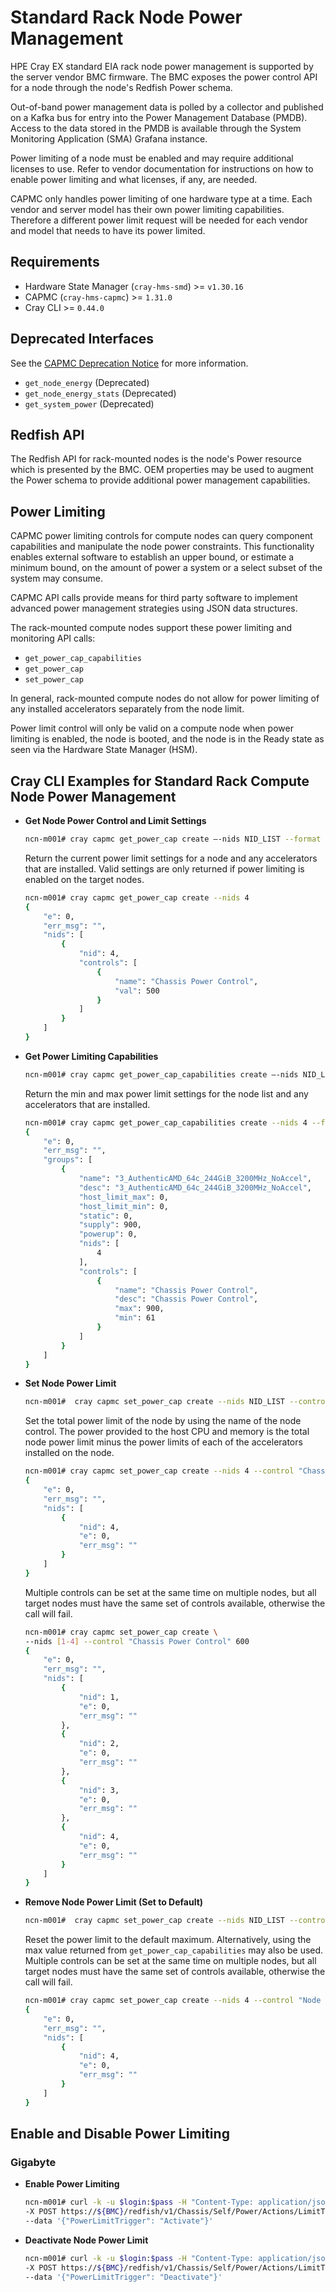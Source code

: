 # Standard Rack Node Power Management

HPE Cray EX standard EIA rack node power management is supported by the server
vendor BMC firmware. The BMC exposes the power control API for a node through
the node's Redfish Power schema.

Out-of-band power management data is polled by a collector and published on a
Kafka bus for entry into the Power Management Database (PMDB). Access to the
data stored in the PMDB is available through the System Monitoring Application
(SMA) Grafana instance.

Power limiting of a node must be enabled and may require additional licenses to
use. Refer to vendor documentation for instructions on how to enable power
limiting and what licenses, if any, are needed.

CAPMC only handles power limiting of one hardware type at a time. Each vendor and
server model has their own power limiting capabilities. Therefore a different
power limit request will be needed for each vendor and model that needs to have
its power limited.

## Requirements

* Hardware State Manager (`cray-hms-smd`) >= `v1.30.16`
* CAPMC (`cray-hms-capmc`) >= `1.31.0`
* Cray CLI >= `0.44.0`

## Deprecated Interfaces

See the [CAPMC Deprecation Notice](../../introduction/CAPMC_deprecation.md) for
more information.

* `get_node_energy` (Deprecated)
* `get_node_energy_stats` (Deprecated)
* `get_system_power` (Deprecated)

## Redfish API

The Redfish API for rack-mounted nodes is the node's Power resource which is
presented by the BMC. OEM properties may be used to augment the Power schema to
provide additional power management capabilities.

## Power Limiting

CAPMC power limiting controls for compute nodes can query component capabilities
and manipulate the node power constraints. This functionality enables external
software to establish an upper bound, or estimate a minimum bound, on the amount
of power a system or a select subset of the system may consume.

CAPMC API calls provide means for third party software to implement advanced
power management strategies using JSON data structures.

The rack-mounted compute nodes support these power limiting and monitoring API
calls:

* `get_power_cap_capabilities`
* `get_power_cap`
* `set_power_cap`

In general, rack-mounted compute nodes do not allow for power limiting of any
installed accelerators separately from the node limit.

Power limit control will only be valid on a compute node when power limiting is
enabled, the node is booted, and the node is in the Ready state as seen via the
Hardware State Manager (HSM).

## Cray CLI Examples for Standard Rack Compute Node Power Management

* **Get Node Power Control and Limit Settings**

    ```bash
    ncn-m001# cray capmc get_power_cap create –-nids NID_LIST --format json
    ```

    Return the current power limit settings for a node and any accelerators that
    are installed. Valid settings are only returned if power limiting is enabled
    on the target nodes.

    ```bash
    ncn-m001# cray capmc get_power_cap create --nids 4
    {
        "e": 0,
        "err_msg": "",
        "nids": [
            {
                "nid": 4,
                "controls": [
                    {
                        "name": "Chassis Power Control",
                        "val": 500
                    }
                ]
            }
        ]
    }
    ```

* **Get Power Limiting Capabilities**

    ```bash
    ncn-m001# cray capmc get_power_cap_capabilities create –-nids NID_LIST --format json
    ```

    Return the min and max power limit settings for the node list and any
    accelerators that are installed.

    ```bash
    ncn-m001# cray capmc get_power_cap_capabilities create --nids 4 --format json
    {
        "e": 0,
        "err_msg": "",
        "groups": [
            {
                "name": "3_AuthenticAMD_64c_244GiB_3200MHz_NoAccel",
                "desc": "3_AuthenticAMD_64c_244GiB_3200MHz_NoAccel",
                "host_limit_max": 0,
                "host_limit_min": 0,
                "static": 0,
                "supply": 900,
                "powerup": 0,
                "nids": [
                    4
                ],
                "controls": [
                    {
                        "name": "Chassis Power Control",
                        "desc": "Chassis Power Control",
                        "max": 900,
                        "min": 61
                    }
                ]
            }
        ]
    }
    ```

* **Set Node Power Limit**

    ```bash
    ncn-m001#  cray capmc set_power_cap create --nids NID_LIST --control CONTROL_NAME VALUE --format json
    ```

    Set the total power limit of the node by using the name of the node control.
    The power provided to the host CPU and memory is the total node power limit
    minus the power limits of each of the accelerators installed on the node.

    ```bash
    ncn-m001# cray capmc set_power_cap create --nids 4 --control "Chassis Power Control" 600
    {
        "e": 0,
        "err_msg": "",
        "nids": [
            {
                "nid": 4,
                "e": 0,
                "err_msg": ""
            }
        ]
    }
    ```

    Multiple controls can be set at the same time on multiple nodes, but all
    target nodes must have the same set of controls available, otherwise the
    call will fail.

    ```bash
    ncn-m001# cray capmc set_power_cap create \
    --nids [1-4] --control "Chassis Power Control" 600
    {
        "e": 0,
        "err_msg": "",
        "nids": [
            {
                "nid": 1,
                "e": 0,
                "err_msg": ""
            },
            {
                "nid": 2,
                "e": 0,
                "err_msg": ""
            },
            {
                "nid": 3,
                "e": 0,
                "err_msg": ""
            },
            {
                "nid": 4,
                "e": 0,
                "err_msg": ""
            }
        ]
    }
    ```

* **Remove Node Power Limit (Set to Default)**

    ```bash
    ncn-m001#  cray capmc set_power_cap create --nids NID_LIST --control CONTROL_NAME 0 --format json
    ```

    Reset the power limit to the default maximum. Alternatively, using the max
    value returned from `get_power_cap_capabilities` may also be used. Multiple
    controls can be set at the same time on multiple nodes, but all target nodes
    must have the same set of controls available, otherwise the call will fail.

    ```bash
    ncn-m001# cray capmc set_power_cap create --nids 4 --control "Node Power Limit" 0
    {
        "e": 0,
        "err_msg": "",
        "nids": [
            {
                "nid": 4,
                "e": 0,
                "err_msg": ""
            }
        ]
    }
    ```

## Enable and Disable Power Limiting

### Gigabyte

* **Enable Power Limiting**

    ```bash
    ncn-m001# curl -k -u $login:$pass -H "Content-Type: application/json" \
    -X POST https://${BMC}/redfish/v1/Chassis/Self/Power/Actions/LimitTrigger \
    --data '{"PowerLimitTrigger": "Activate"}'
    ```

* **Deactivate Node Power Limit**

    ```bash
    ncn-m001# curl -k -u $login:$pass -H "Content-Type: application/json" \
    -X POST https://${BMC}/redfish/v1/Chassis/Self/Power/Actions/LimitTrigger \
    --data '{"PowerLimitTrigger": "Deactivate"}'
    ```
